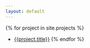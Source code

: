 ```yaml
---
layout: default
---
```


{% for project in site.projects %}
- [{{project.title}}]({{project.url}})
{% endfor %}
